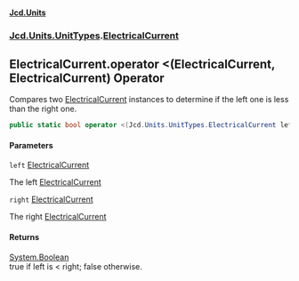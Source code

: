 #### [Jcd.Units](index.md 'index')
### [Jcd.Units.UnitTypes](Jcd.Units.UnitTypes.md 'Jcd.Units.UnitTypes').[ElectricalCurrent](Jcd.Units.UnitTypes.ElectricalCurrent.md 'Jcd.Units.UnitTypes.ElectricalCurrent')

## ElectricalCurrent.operator <(ElectricalCurrent, ElectricalCurrent) Operator

Compares two [ElectricalCurrent](Jcd.Units.UnitTypes.ElectricalCurrent.md 'Jcd.Units.UnitTypes.ElectricalCurrent') instances to determine if the left one is less than the right one.

```csharp
public static bool operator <(Jcd.Units.UnitTypes.ElectricalCurrent left, Jcd.Units.UnitTypes.ElectricalCurrent right);
```
#### Parameters

<a name='Jcd.Units.UnitTypes.ElectricalCurrent.op_LessThan(Jcd.Units.UnitTypes.ElectricalCurrent,Jcd.Units.UnitTypes.ElectricalCurrent).left'></a>

`left` [ElectricalCurrent](Jcd.Units.UnitTypes.ElectricalCurrent.md 'Jcd.Units.UnitTypes.ElectricalCurrent')

The left [ElectricalCurrent](Jcd.Units.UnitTypes.ElectricalCurrent.md 'Jcd.Units.UnitTypes.ElectricalCurrent')

<a name='Jcd.Units.UnitTypes.ElectricalCurrent.op_LessThan(Jcd.Units.UnitTypes.ElectricalCurrent,Jcd.Units.UnitTypes.ElectricalCurrent).right'></a>

`right` [ElectricalCurrent](Jcd.Units.UnitTypes.ElectricalCurrent.md 'Jcd.Units.UnitTypes.ElectricalCurrent')

The right [ElectricalCurrent](Jcd.Units.UnitTypes.ElectricalCurrent.md 'Jcd.Units.UnitTypes.ElectricalCurrent')

#### Returns
[System.Boolean](https://docs.microsoft.com/en-us/dotnet/api/System.Boolean 'System.Boolean')  
true if left is < right; false otherwise.